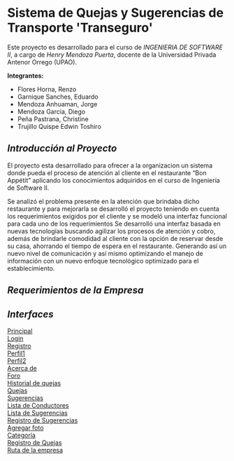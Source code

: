 <h1>Sistema de Quejas y Sugerencias de Transporte 'Transeguro'</h1>

Este proyecto es desarrollado para el curso de *INGENIERIA DE SOFTWARE II*, a cargo de *Henry Mendoza Puerta*, docente de la Universidad Privada Antenor Orrego (UPAO).

<b>Integrantes:</b>
+ Flores Horna, Renzo
+ Garnique Sanches, Eduardo
+ Mendoza Anhuaman, Jorge
+ Mendoza Garcia, Diego
+ Peña Pastrana, Christine
+ Trujillo Quispe Edwin Toshiro 

<h2><i>Introducción al Proyecto</i></h2>

El proyecto esta desarrollado para ofrecer a la organizacion un sistema donde pueda  el proceso de atención al cliente en el restaurante “Bon Appétit” 
aplicando los conocimientos adquiridos en el curso de Ingeniería de Software II.

Se analizó el problema presente en la atención que brindaba dicho restaurante y para mejorarla se desarrolló el proyecto teniendo en cuenta los requerimientos exigidos por el cliente y se modeló una interfaz funcional para cada uno de los requerimientos
Se desarrolló una interfaz basada en nuevas tecnologías buscando agilizar los procesos de atención y cobro, además de brindarle comodidad al cliente con la opción de reservar desde su casa, ahorrando el tiempo de espera en el restaurante.
Generando así un nuevo nivel de comunicación y así mismo optimizando el manejo de información con un nuevo enfoque tecnológico optimizado para el establecimiento.

<h2><i>Requerimientos de la Empresa</i></h2>



<h2><i>Interfaces</i></h2>
<a href="https://ibb.co/d9qZqb">Principal</a><br>
<a href="https://ibb.co/fUaLDw">Login</a><br>
<a href="https://ibb.co/mqpxtw">Registro</a><br>
<a href="https://ibb.co/g6LgLb">Perfil1</a><br>
<a href="https://ibb.co/ix4fDw">Perfil2</a><br>
<a href="https://ibb.co/km1hRG">Acerca de</a><br>
<a href="https://ibb.co/jFJ7tw">Foro</a><br>
<a href="https://ibb.co/kknd0b">Historial de quejas</a><br>
<a href="https://ibb.co/cuGctw">Quejas</a><br>
<a href="https://ibb.co/nx2Htw">Sugerencias</a><br>
<a href="https://ibb.co/eCqFfb">Lista de Conductores</a><br>
<a href="https://ibb.co/kRDCRG">Lista de Sugerencias</a><br>
<a href="https://ibb.co/kbJqDw">Registro de Sugerencias</a><br>
<a href="https://ibb.co/duXp6G">Agregar foto</a><br>
<a href="https://ibb.co/iCtU6G">Categoría</a><br>
<a href="https://ibb.co/junNRG">Registro de Quejas</a><br>
<a href="https://ibb.co/jdfntw">Ruta de la empresa</a>

